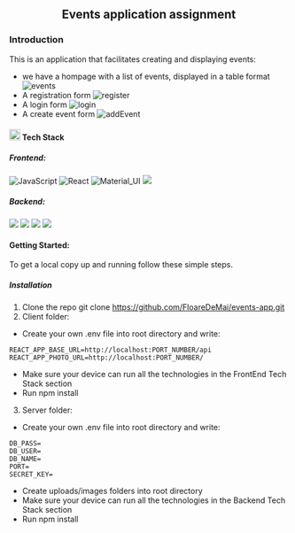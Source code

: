 <div align="center">
  <center><h2>Events application assignment</h2></center>
</div>

### Introduction
 
 This is an application that facilitates creating and displaying events:
 - we have a hompage with a list of events, displayed in a table format
 ![events](https://user-images.githubusercontent.com/65081685/143772365-fcf4223a-c6a1-4a27-908f-cb409216a867.png)
 - A registration form
 ![register](https://user-images.githubusercontent.com/65081685/143772374-485a3393-ad1a-47fb-bed1-a7a108ef8d08.png)
 - A login form
 ![login](https://user-images.githubusercontent.com/65081685/143772402-8426ccd4-840c-44fa-a1d7-792fe7603c26.png)
 - A create event form
![addEvent](https://user-images.githubusercontent.com/65081685/143772411-bbd37b56-5ab1-416c-a3a5-5e627b75ba85.png)

 #### <img class="emoji" alt="hammer_and_wrench" height="20" width="20" src="https://github.githubassets.com/images/icons/emoji/unicode/1f6e0.png"/> Tech Stack
 
 ##### Frontend:

<img src="https://camo.githubusercontent.com/d0c771a97e130353f0c8e9badd8f4e9333a2679fb8ab091a5f70ced84f36f58a/68747470733a2f2f696d672e736869656c64732e696f2f62616467652f2d4a6176615363726970742d626c61636b3f7374796c653d666c6174266c6f676f3d6a617661736372697074" alt="JavaScript" data-canonical-src="https://img.shields.io/badge/-JavaScript-black?style=flat&amp;logo=javascript" style="max-width: 100%;"> <img src="https://camo.githubusercontent.com/4de13f63f9737ce6c7a7c6805e71b4e87ac741df4b5fa388d1ed4d2bab4867d1/68747470733a2f2f696d672e736869656c64732e696f2f62616467652f2d52656163742d626c61636b3f7374796c653d666c6174266c6f676f3d7265616374" alt="React" data-canonical-src="https://img.shields.io/badge/-React-black?style=flat&amp;logo=react" style="max-width: 100%;"> <img src="https://camo.githubusercontent.com/1f26936510192f716cf8d7fe11125ce43cae72e321d3beb6d01dbe30ebe3aead/68747470733a2f2f696d672e736869656c64732e696f2f62616467652f2d4d6174657269616c5f55492d626c61636b3f7374796c653d666c6174266c6f676f3d6d6174657269616c2d7569" alt="Material_UI" data-canonical-src="https://img.shields.io/badge/-Material_UI-black?style=flat&amp;logo=material-ui" style="max-width: 100%;"> <img src="https://img.shields.io/badge/Redux-black?style=flat&amp;logo=redux">

##### Backend:

<img src="https://img.shields.io/badge/Express.js-black?style=flat&amp;logo=express"> <img src="https://img.shields.io/badge/Node.js-black?style=flat&amp;logo=node.js"> <img src="https://img.shields.io/badge/MongoDB-black?style=flat&amp;logo=mongodb"> <img src="https://img.shields.io/badge/mongoose-black?style=flat&amp;logo=mongoose">

#### Getting Started:
To get a local copy up and running follow these simple steps.
##### Installation
1. Clone the repo
git clone https://github.com/FloareDeMai/events-app.git
2. Client folder:
 - Create your own .env file into root directory and write:
 ```
 REACT_APP_BASE_URL=http://localhost:PORT_NUMBER/api
 REACT_APP_PHOTO_URL=http://localhost:PORT_NUMBER/
 ```
  - Make sure your device can run all the technologies in the FrontEnd Tech Stack section
  - Run npm install
3. Server folder:
 - Create your own .env file into root directory and write:
 ```
DB_PASS=
DB_USER=
DB_NAME=
PORT=
SECRET_KEY=
```
- Create uploads/images folders into root directory
- Make sure your device can run all the technologies in the Backend Tech Stack section
- Run npm install




 
